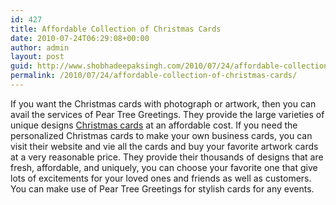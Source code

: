 ```yaml
---
id: 427
title: Affordable Collection of Christmas Cards
date: 2010-07-24T06:29:08+00:00
author: admin
layout: post
guid: http://www.shobhadeepaksingh.com/2010/07/24/affordable-collection-of-christmas-cards/
permalink: /2010/07/24/affordable-collection-of-christmas-cards/
---
```

If you want the Christmas cards with photograph or artwork, then you can avail the services of Pear Tree Greetings. They provide the large varieties of unique designs [Christmas cards](http://www.peartreegreetings.com/) at an affordable cost. If you need the personalized Christmas cards to make your own business cards, you can visit their website and vie all the cards and buy your favorite artwork cards at a very reasonable price. They provide their thousands of designs that are fresh, affordable, and uniquely, you can choose your favorite one that give lots of excitements for your loved ones and friends as well as customers. You can make use of Pear Tree Greetings for stylish cards for any events.